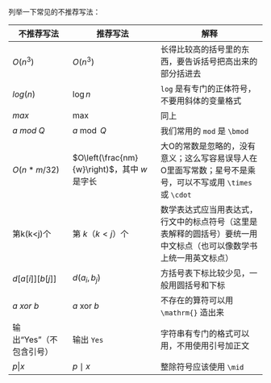 列举一下常见的不推荐写法：

| 不推荐写法              | 推荐写法                                      | 解释                                                                                                               |
| ----------------------- | --------------------------------------------- | ------------------------------------------------------------------------------------------------------------------ |
| $O(n^3)$                | $O\left(n^3 \right)$                          | 长得比较高的括号里的东西，要告诉括号把高出来的部分括进去                                                           |
| $log(n)$                | $\log{n}$                                     | `log` 是有专门的正体符号，不要用斜体的变量格式                                                                     |
| $max$                   | $\max$                                        | 同上                                                                                                               |
| $a~mod~Q$               | $a\bmod Q$                                    | 我们常用的 `mod` 是 `\bmod`                                                                                        |
| $O(n*m/32)$             | $O\left(\frac{nm}{w}\right)$，其中 $w$ 是字长 | 大O的常数是忽略的，没有意义；这么写容易误导人在O里面写常数；星号不是乘号，可以不写或用 `\times` 或 `\cdot`         |
| 第k(k<j)个              | 第 $k$（$k<j$）个                             | 数学表达式应当用表达式，行文中的标点符号（这里是表解释的圆括号）要统一用中文标点（也可以像数学书上统一用英文标点） |
| $d[a[i]][b[j]]$         | $d\left(a_i, b_j\right)$                      | 方括号表下标比较少见，一般用圆括号和下标                                                                           |
| $a~xor~b$               | $a~\mathrm{xor}~b$                            | 不存在的算符可以用 `\mathrm{}` 造出来                                                                              |
| 输出“Yes”（不包含引号） | 输出 `Yes`                                    | 字符串有专门的格式可以用，不用使用引号加正文                                                                       |
| $p \| x$                | $p \mid x$                                    | 整除符号应该使用 `\mid`                                                                                            |